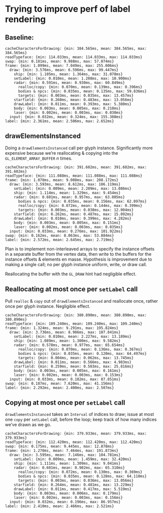 # Trying to improve perf of label rendering

## Baseline:

```
cacheCharactersForDrawing: {min: 384.565ms, mean: 384.565ms, max: 384.565ms}
readTypeface: {min: 114.033ms, mean: 114.033ms, max: 114.033ms}
swap: {min: 0.181ms, mean: 9.988ms, max: 57.074ms}
frame: {min: 1.099ms, mean: 7.049ms, max: 255.006ms}
  draw: {min: 3.576ms, mean: 6.596ms, max: 99.447ms}
    ship: {min: 1.105ms, mean: 1.364ms, max: 31.078ms}
    setLabel: {min: 0.010ms, mean: 1.208ms, max: 10.900ms}
    radar: {min: 0.591ms, mean: 0.930ms, max: 60.849ms}
      realloc/copy: {min: 0.070ms, mean: 0.139ms, max: 0.396ms}
      bodies & npcs: {min: 0.035ms, mean: 0.135ms, max: 59.836ms}
      targets: {min: 0.003ms, mean: 0.035ms, max: 13.457ms}
    starfield: {min: 0.260ms, mean: 0.483ms, max: 13.056ms}
    drawLabel: {min: 0.011ms, mean: 0.393ms, max: 5.380ms}
    body: {min: 0.003ms, mean: 0.005ms, max: 0.210ms}
    laser: {min: 0.002ms, mean: 0.003ms, max: 0.030ms}
  input: {min: 0.032ms, mean: 0.324ms, max: 155.308ms}
label: {min: 2.361ms, mean: 2.506ms, max: 2.652ms}
```


## drawElementsInstanced

Doing a `drawElementsInstanced` call per glyph instance. Significantly more expensive because we’re reallocating & copying into the `GL_ELEMENT_ARRAY_BUFFER` _n_ times.

```
cacheCharactersForDrawing: {min: 391.602ms, mean: 391.602ms, max: 391.602ms}
readTypeface: {min: 111.088ms, mean: 111.088ms, max: 111.088ms}
frame: {min: 1.078ms, mean: 9.008ms, max: 208.172ms}
  draw: {min: 3.593ms, mean: 8.612ms, max: 106.119ms}
    setLabel: {min: 0.009ms, mean: 2.209ms, max: 13.086ms}
    ship: {min: 1.114ms, mean: 1.329ms, max: 9.454ms}
    radar: {min: 0.601ms, mean: 0.957ms, max: 63.005ms}
      bodies & npcs: {min: 0.035ms, mean: 0.156ms, max: 62.097ms}
      realloc/copy: {min: 0.072ms, mean: 0.144ms, max: 0.399ms}
      targets: {min: 0.003ms, mean: 0.038ms, max: 12.004ms}
    starfield: {min: 0.262ms, mean: 0.487ms, max: 15.092ms}
    drawLabel: {min: 0.010ms, mean: 0.399ms, max: 4.282ms}
    body: {min: 0.003ms, mean: 0.005ms, max: 0.151ms}
    laser: {min: 0.002ms, mean: 0.003ms, max: 0.035ms}
  input: {min: 0.033ms, mean: 0.276ms, max: 101.922ms}
swap: {min: 0.162ms, mean: 8.063ms, max: 53.884ms}
label: {min: 2.572ms, mean: 2.645ms, max: 2.719ms}
```

Plan is to implement non-interleaved arrays to specify the instance offsets in a separate buffer from the vertex data, then write to the buffers for the instance offsets & elements en masse. Hypothesis is improvement due to making a single call; no per glyph instance uniform, write, or draw call.

Reallocating the buffer with the `GL_DRAW` hint had negligible effect.


## Reallocating at most once per `setLabel` call

Pull `realloc` & `copy` out of `drawElementsInstanced` and reallocate once, rather once per glyph instance. Negligible effect.

```
cacheCharactersForDrawing: {min: 380.890ms, mean: 380.890ms, max: 380.890ms}
readTypeface: {min: 109.240ms, mean: 109.240ms, max: 109.240ms}
frame: {min: 1.324ms, mean: 9.291ms, max: 195.824ms}
  draw: {min: 3.736ms, mean: 8.986ms, max: 107.841ms}
    setLabel: {min: 0.010ms, mean: 2.227ms, max: 13.189ms}
    ship: {min: 1.089ms, mean: 1.300ms, max: 9.582ms}
    radar: {min: 0.578ms, mean: 0.977ms, max: 65.654ms}
      realloc/copy: {min: 0.070ms, mean: 0.136ms, max: 0.367ms}
      bodies & npcs: {min: 0.035ms, mean: 0.120ms, max: 64.497ms}
      targets: {min: 0.004ms, mean: 0.062ms, max: 13.745ms}
    drawLabel: {min: 0.011ms, mean: 0.566ms, max: 4.983ms}
    starfield: {min: 0.259ms, mean: 0.503ms, max: 25.816ms}
    body: {min: 0.003ms, mean: 0.005ms, max: 0.161ms}
    laser: {min: 0.002ms, mean: 0.003ms, max: 0.153ms}
  input: {min: 0.033ms, mean: 0.182ms, max: 87.851ms}
swap: {min: 0.187ms, mean: 7.620ms, max: 41.156ms}
label: {min: 2.292ms, mean: 2.400ms, max: 2.507ms}
```


## Copying at most once per `setLabel` call

`drawElementsInstanced` takes an `Interval` of indices to draw; issue at most one `copy` per `setLabel` call, before the loop; keep track of how many indices we’ve drawn as we go.

```
cacheCharactersForDrawing: {min: 379.933ms, mean: 379.933ms, max: 379.933ms}
readTypeface: {min: 112.420ms, mean: 112.420ms, max: 112.420ms}
swap: {min: 0.175ms, mean: 9.445ms, max: 12.878ms}
frame: {min: 1.270ms, mean: 7.464ms, max: 191.873ms}
  draw: {min: 3.595ms, mean: 7.146ms, max: 104.781ms}
    setLabel: {min: 0.009ms, mean: 1.459ms, max: 32.420ms}
    ship: {min: 1.111ms, mean: 1.309ms, max: 9.041ms}
    radar: {min: 0.601ms, mean: 0.902ms, max: 65.310ms}
      realloc/copy: {min: 0.072ms, mean: 0.130ms, max: 0.369ms}
      bodies & npcs: {min: 0.035ms, mean: 0.128ms, max: 64.110ms}
      targets: {min: 0.003ms, mean: 0.036ms, max: 13.056ms}
    starfield: {min: 0.264ms, mean: 0.481ms, max: 13.229ms}
    drawLabel: {min: 0.011ms, mean: 0.417ms, max: 5.519ms}
    body: {min: 0.003ms, mean: 0.006ms, max: 0.179ms}
    laser: {min: 0.002ms, mean: 0.003ms, max: 0.156ms}
  input: {min: 0.032ms, mean: 0.196ms, max: 86.957ms}
label: {min: 2.410ms, mean: 2.466ms, max: 2.521ms}
```
